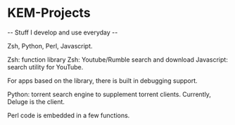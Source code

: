 # KEM-Projects
-- Stuff I develop and use everyday --

Zsh, Python, Perl, Javascript.

Zsh: function library
Zsh: Youtube/Rumble search and download
Javascript: search utility for YouTube.

For apps based on the library, there is built in debugging support.

Python: torrent search engine to supplement torrent clients.
Currently, Deluge is the client.

Perl code is embedded in a few functions.

